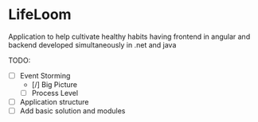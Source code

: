 # LifeLoom

Application to help cultivate healthy habits having frontend in angular and backend developed simultaneously in .net and java

TODO:

* [ ] Event Storming 
  * [/] Big Picture 
  * [ ] Process Level 
* [ ] Application structure
* [ ] Add basic solution and modules
